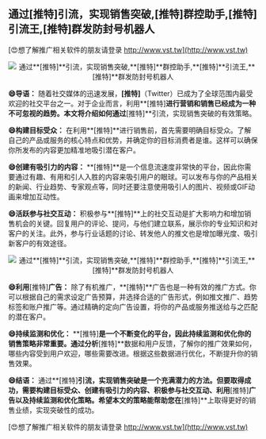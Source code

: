 ## **通过**[推特]**引流，实现销售突破,**[推特]**群控助手,**[推特]**引流王,**[推特]**群发防封号机器人**

[😍想了解推广相关软件的朋友请登录 http://www.vst.tw](http://www.vst.tw)

 <center><img src="https://vst.tw/MP4/tuiguang/png/0.png" alt="通过**[推特]**引流，实现销售突破,**[推特]**群控助手,**[推特]**引流王,**[推特]**群发防封号机器人"></center>

**😄导语：**
随着社交媒体的迅速发展，**[推特]**（Twitter）已成为了全球范围内最受欢迎的社交平台之一。对于企业而言，利用**[推特]**进行营销和销售已经成为一种不可忽视的趋势。本文将介绍如何通过**[推特]**引流，实现销售突破的有效策略。

**😄构建目标受众：**
在利用**[推特]**进行销售前，首先需要明确目标受众。了解自己的产品或服务的核心特点和优势，并确定你的目标消费者是谁。这样可以确保你所发布的内容更加精准地吸引潜在客户。

**😄创建有吸引力的内容：**
**[推特]**是一个信息流速度非常快的平台，因此你需要通过有趣、有用和引人入胜的内容来吸引用户的眼球。可以发布与你的产品相关的新闻、行业趋势、专家观点等，同时还要注意使用吸引人的图片、视频或GIF动画来增加互动性。

**😄活跃参与社交互动：**
积极参与**[推特]**上的社交互动是扩大影响力和增加销售机会的关键。回复用户的评论、提问，与他们建立联系，展示你的专业知识和对客户的关注。此外，参与行业话题的讨论、转发他人的推文也是增加曝光度、吸引新客户的有效途径。

 <center><img src="https://vst.tw/MP4/tuiguang/png/7.png" alt="通过**[推特]**引流，实现销售突破,**[推特]**群控助手,**[推特]**引流王,**[推特]**群发防封号机器人"></center>

**😄利用**[推特]**广告：**
除了有机推广，**[推特]**广告也是一种有效的推广方式。你可以根据自己的需求设定广告预算，并选择合适的广告形式，例如推文推广、趋势标签和账户推广等。通过精确的定向广告设置，将你的产品或服务推送给与之匹配的潜在客户。

**😄持续监测和优化：**
**[推特]**是一个不断变化的平台，因此持续监测和优化你的销售策略非常重要。通过分析**[推特]**数据和用户反馈，了解你的推广效果如何，哪些内容受到用户欢迎，哪些需要改进。根据这些数据进行优化，不断提升你的销售效果。

**😄结语：**
通过**[推特]**引流，实现销售突破是一个充满潜力的方法。但要取得成功，需要构建目标受众、创建有吸引力的内容、积极参与社交互动、利用**[推特]**广告以及持续监测和优化策略。希望本文的策略能帮助您在**[推特]**上取得更好的销售业绩，实现突破性的成功。

[😍想了解推广相关软件的朋友请登录 http://www.vst.tw](http://www.vst.tw)



